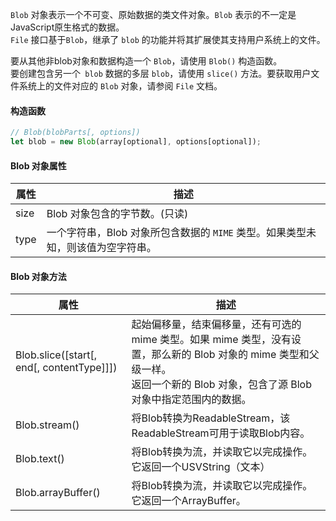 `Blob` 对象表示一个不可变、原始数据的类文件对象。`Blob` 表示的不一定是JavaScript原生格式的数据。  
`File` 接口基于`Blob`，继承了 `blob` 的功能并将其扩展使其支持用户系统上的文件。

要从其他非blob对象和数据构造一个 `Blob`，请使用 `Blob()` 构造函数。  
要创建包含另一个` blob` 数据的多层 `blob`，请使用 `slice()` 方法。要获取用户文件系统上的文件对应的 `Blob` 对象，请参阅 `File` 文档。

#### 构造函数

```js
// Blob(blobParts[, options])
let blob = new Blob(array[optional], options[optional]);
```
#### Blob 对象属性

| 属性	 | 描述                     |
| ---    | ---                     |
| size	 | Blob 对象包含的字节数。(只读) |
| type	 | 一个字符串，Blob 对象所包含数据的 `MIME` 类型。如果类型未知，则该值为空字符串。 |

#### Blob 对象方法

| 属性	             | 描述                     |
| ---                | ---                     |
| Blob.slice(\[start\[, end\[, contentType]]])	 | 起始偏移量，结束偏移量，还有可选的 mime 类型。如果 mime 类型，没有设置，那么新的 Blob 对象的 mime 类型和父级一样。<br/>返回一个新的 Blob 对象，包含了源 Blob 对象中指定范围内的数据。 |
| Blob.stream()	     | 将Blob转换为ReadableStream，该ReadableStream可用于读取Blob内容。 |
| Blob.text()	     | 将Blob转换为流，并读取它以完成操作。 它返回一个USVString（文本） |
| Blob.arrayBuffer() | 将Blob转换为流，并读取它以完成操作。 它返回一个ArrayBuffer。 |